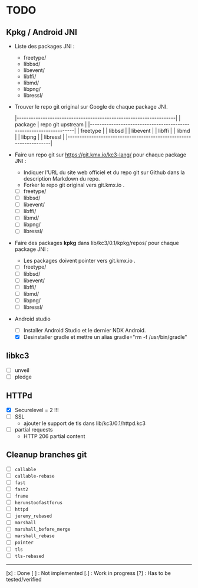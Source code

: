 # TODO

## Kpkg / Android JNI

 - Liste des packages JNI :
   - freetype/
   - libbsd/
   - libevent/
   - libffi/
   - libmd/
   - libpng/
   - libressl/

 - Trouver le repo git original sur Google de chaque package JNI.

   |-------------------------------------------------------------------|
   | package  | repo git upstream                                      |
   |-------------------------------------------------------------------|
   | freetype |
   | libbsd   |
   | libevent |
   | libffi   |
   | libmd    |
   | libpng   |
   | libressl |
   |-------------------------------------------------------------------|

 - Faire un repo git sur https://git.kmx.io/kc3-lang/ pour chaque
   package JNI :
   - Indiquer l'URL du site web officiel et du repo git sur Github dans
     la description Markdown du repo.
   - Forker le repo git original vers git.kmx.io .
   - [ ] freetype/
   - [ ] libbsd/
   - [ ] libevent/
   - [ ] libffi/
   - [ ] libmd/
   - [ ] libpng/
   - [ ] libressl/

 - Faire des packages __kpkg__ dans lib/kc3/0.1/kpkg/repos/ pour chaque
   package JNI :
   - Les packages doivent pointer vers git.kmx.io .
   - [ ] freetype/
   - [ ] libbsd/
   - [ ] libevent/
   - [ ] libffi/
   - [ ] libmd/
   - [ ] libpng/
   - [ ] libressl/

 - Android studio
   - [ ] Installer Android Studio et le dernier NDK Android.
   - [x] Desinstaller gradle et mettre un
     alias gradle="rm -f /usr/bin/gradle"

## libkc3
 - [ ] unveil
 - [ ] pledge

## HTTPd
 - [x] Securelevel = 2 !!!
 - [ ] SSL
   - ajouter le support de tls dans lib/kc3/0.1/httpd.kc3
 - [ ] partial requests
   - HTTP 206 partial content

## Cleanup branches git
 - [ ] `callable`
 - [ ] `callable-rebase`
 - [ ] `fast`
 - [ ] `fast2`
 - [ ] `frame`
 - [ ] `herunstoofastforus`
 - [ ] `httpd`
 - [ ] `jeremy_rebased`
 - [ ] `marshall`
 - [ ] `marshall_before_merge`
 - [ ] `marshall_rebase`
 - [ ] `pointer`
 - [ ] `tls`
 - [ ] `tls-rebased`

---

[x] : Done
[ ] : Not implemented
[.] : Work in progress
[?] : Has to be tested/verified

